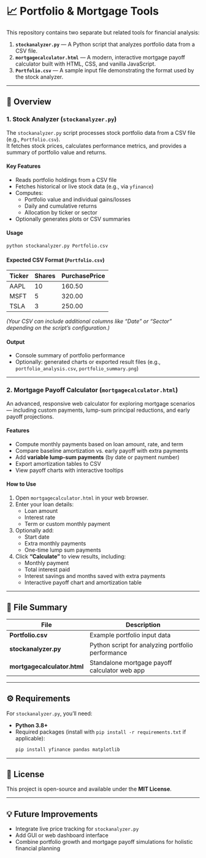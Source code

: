 # 📈 Portfolio & Mortgage Tools

This repository contains two separate but related tools for financial analysis:

1. **`stockanalyzer.py`** — A Python script that analyzes portfolio data from a CSV file.  
2. **`mortgagecalculator.html`** — A modern, interactive mortgage payoff calculator built with HTML, CSS, and vanilla JavaScript.  
3. **`Portfolio.csv`** — A sample input file demonstrating the format used by the stock analyzer.

---

## 🧠 Overview

### **1. Stock Analyzer (`stockanalyzer.py`)**
The `stockanalyzer.py` script processes stock portfolio data from a CSV file (e.g., `Portfolio.csv`).  
It fetches stock prices, calculates performance metrics, and provides a summary of portfolio value and returns.

#### **Key Features**
- Reads portfolio holdings from a CSV file  
- Fetches historical or live stock data (e.g., via `yfinance`)  
- Computes:
  - Portfolio value and individual gains/losses  
  - Daily and cumulative returns  
  - Allocation by ticker or sector  
- Optionally generates plots or CSV summaries

#### **Usage**
```bash
python stockanalyzer.py Portfolio.csv
```

#### **Expected CSV Format (`Portfolio.csv`)**
| Ticker | Shares | PurchasePrice |
|--------|---------|----------------|
| AAPL   | 10      | 160.50         |
| MSFT   | 5       | 320.00         |
| TSLA   | 3       | 250.00         |

*(Your CSV can include additional columns like “Date” or “Sector” depending on the script’s configuration.)*

#### **Output**
- Console summary of portfolio performance  
- Optionally: generated charts or exported result files (e.g., `portfolio_analysis.csv`, `portfolio_summary.png`)

---

### **2. Mortgage Payoff Calculator (`mortgagecalculator.html`)**
An advanced, responsive web calculator for exploring mortgage scenarios — including custom payments, lump-sum principal reductions, and early payoff projections.

#### **Features**
- Compute monthly payments based on loan amount, rate, and term  
- Compare baseline amortization vs. early payoff with extra payments  
- Add **variable lump-sum payments** (by date or payment number)  
- Export amortization tables to CSV  
- View payoff charts with interactive tooltips  

#### **How to Use**
1. Open `mortgagecalculator.html` in your web browser.  
2. Enter your loan details:
   - Loan amount  
   - Interest rate  
   - Term or custom monthly payment  
3. Optionally add:
   - Start date  
   - Extra monthly payments  
   - One-time lump sum payments  
4. Click **“Calculate”** to view results, including:
   - Monthly payment  
   - Total interest paid  
   - Interest savings and months saved with extra payments  
   - Interactive payoff chart and amortization table  

---

## 🧩 File Summary

| File | Description |
|------|--------------|
| **Portfolio.csv** | Example portfolio input data |
| **stockanalyzer.py** | Python script for analyzing portfolio performance |
| **mortgagecalculator.html** | Standalone mortgage payoff calculator web app |

---

## ⚙️ Requirements

For `stockanalyzer.py`, you’ll need:
- **Python 3.8+**
- Required packages (install with `pip install -r requirements.txt` if applicable):
  ```bash
  pip install yfinance pandas matplotlib
  ```

---

## 🧾 License

This project is open-source and available under the **MIT License**.

---

## 💡 Future Improvements
- Integrate live price tracking for `stockanalyzer.py`
- Add GUI or web dashboard interface
- Combine portfolio growth and mortgage payoff simulations for holistic financial planning

